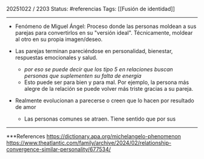 20251022 / 2203
Status: #referencias 
Tags: [[Fusión de identidad]]

------
- Fenómeno de Miguel Ángel: Proceso donde las personas moldean a sus parejas para convertirlos en su "versión ideal". Técnicamente, moldear al otro en su propia imagen/deseo. 
- Las parejas terminan pareciéndose en personalidad, bienestar, respuestas emocionales y salud. 
	- *por eso se puede decir que los tipo 5 en relaciones buscan personas que suplementen su falta de energía*
	- Esto puede ser para bien y para mal. Por ejemplo, la persona más alegre de la relación se puede volver más triste gracias a su pareja.

- Realmente evolucionan a parecerse o creen que lo hacen por resultado de amor
	- Las personas comunes se atraen. Tiene sentido que por sus









---
 ***References 
 https://dictionary.apa.org/michelangelo-phenomenon
 https://www.theatlantic.com/family/archive/2024/02/relationship-convergence-similar-personality/677534/